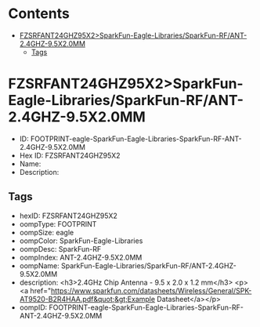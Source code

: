 



Contents
========

* [FZSRFANT24GHZ95X2>SparkFun-Eagle-Libraries/SparkFun-RF/ANT-2.4GHZ-9.5X2.0MM](#fzsrfant24ghz95x2sparkfun-eagle-librariessparkfun-rfant-24ghz-95x20mm)
	* [Tags](#tags)

# FZSRFANT24GHZ95X2>SparkFun-Eagle-Libraries/SparkFun-RF/ANT-2.4GHZ-9.5X2.0MM

- ID: FOOTPRINT-eagle-SparkFun-Eagle-Libraries-SparkFun-RF-ANT-2.4GHZ-9.5X2.0MM
- Hex ID: FZSRFANT24GHZ95X2
- Name: 
- Description: 

## Tags

- hexID: FZSRFANT24GHZ95X2
- oompType: FOOTPRINT
- oompSize: eagle
- oompColor: SparkFun-Eagle-Libraries
- oompDesc: SparkFun-RF
- oompIndex: ANT-2.4GHZ-9.5X2.0MM
- oompName: SparkFun-Eagle-Libraries/SparkFun-RF/ANT-2.4GHZ-9.5X2.0MM
- description: &lt;h3&gt;2.4GHz Chip Antenna - 9.5 x 2.0 x 1.2 mm&lt;/h3&gt;
&lt;p&gt;&lt;a href=&quot;https://www.sparkfun.com/datasheets/Wireless/General/SPK-AT9520-B2R4HAA.pdf&quot;&gt;Example Datasheet&lt;/a&gt;&lt;/p&gt;
- oompID: FOOTPRINT-eagle-SparkFun-Eagle-Libraries-SparkFun-RF-ANT-2.4GHZ-9.5X2.0MM
